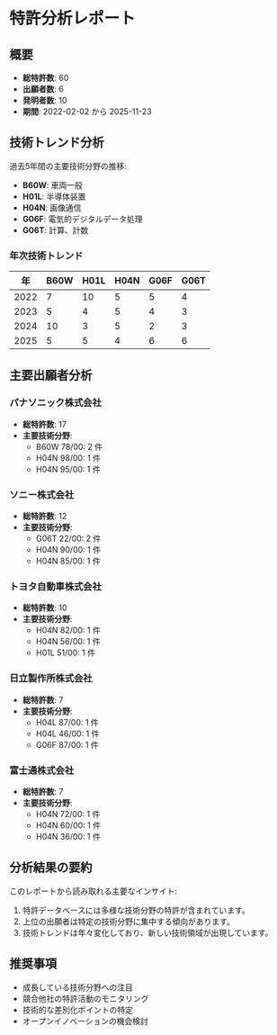 
# 特許分析レポート

## 概要
- **総特許数**: 60
- **出願者数**: 6 
- **発明者数**: 10
- **期間**: 2022-02-02 から 2025-11-23

## 技術トレンド分析

過去5年間の主要技術分野の推移:

- **B60W**: 車両一般
- **H01L**: 半導体装置
- **H04N**: 画像通信
- **G06F**: 電気的デジタルデータ処理
- **G06T**: 計算、計数

### 年次技術トレンド

| 年 | B60W | H01L | H04N | G06F | G06T |
|---|---|---|---|---|---|
| 2022 | 7 | 10 | 5 | 5 | 4 |
| 2023 | 5 | 4 | 5 | 4 | 3 |
| 2024 | 10 | 3 | 5 | 2 | 3 |
| 2025 | 5 | 5 | 4 | 6 | 6 |

## 主要出願者分析

### パナソニック株式会社

- **総特許数**: 17
- **主要技術分野**:
  - B60W 78/00: 2 件
  - H04N 98/00: 1 件
  - H04N 95/00: 1 件

### ソニー株式会社

- **総特許数**: 12
- **主要技術分野**:
  - G06T 22/00: 2 件
  - H04N 90/00: 1 件
  - H04N 85/00: 1 件

### トヨタ自動車株式会社

- **総特許数**: 10
- **主要技術分野**:
  - H04N 82/00: 1 件
  - H04N 56/00: 1 件
  - H01L 51/00: 1 件

### 日立製作所株式会社

- **総特許数**: 7
- **主要技術分野**:
  - H04L 87/00: 1 件
  - H04L 46/00: 1 件
  - G06F 87/00: 1 件

### 富士通株式会社

- **総特許数**: 7
- **主要技術分野**:
  - H04N 72/00: 1 件
  - H04N 60/00: 1 件
  - H04N 36/00: 1 件


## 分析結果の要約

このレポートから読み取れる主要なインサイト:

1. 特許データベースには多様な技術分野の特許が含まれています。
2. 上位の出願者は特定の技術分野に集中する傾向があります。
3. 技術トレンドは年々変化しており、新しい技術領域が出現しています。

## 推奨事項

- 成長している技術分野への注目
- 競合他社の特許活動のモニタリング
- 技術的な差別化ポイントの特定
- オープンイノベーションの機会検討
